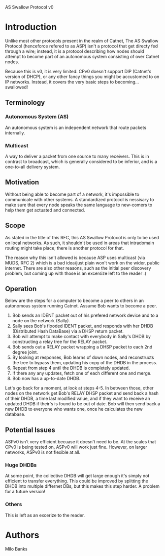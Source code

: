 AS Swallow Protocol v0

# Introduction
Unlike most other protocols present in the realm of Catnet, The AS Swallow Protocol (henceforce refered
to as ASP) isn't a protocol that get directy fed through a wire; instead, it is a protocol describing
how nodes should attempt to become part of an autonomous system consisting of over Catnet nodes.

Because this is v0, it is very limited. CPv0 doesn't support DIP (Catnet's version of DHCP), or any
other fancy things you might be accustomed to on IP networks. Instead, it covers the very basic steps
to becoming... swallowed!

## Terminology

### Autonomous System (AS)
An autonomous system is an independent network that route packets internally.

### Multicast
A way to deliver a packet from one source to many receivers. This is in contrast to broadcast, which is
generally considered to be inferior, and is a one-to-all delivery system.

## Motivation
Without being able to become part of a network, it's impossible to communicate with other systems. A
standardized protocol is nessisary to make sure that every node speaks the same language to new-comers
to help them get actuated and connected.

## Scope
As stated in the title of this RFC, this AS Swallow Protocol is only to be used on local networks. As such,
it shouldn't be used in areas that intradomain routing might take place; there is another protocol for that.

The reason why this isn't allowed is because ASP uses multicast (via MUDS, RFC 2) which is a bad idea/just plain
won't work on the wider, public internet. There are also other reasons, such as the initial peer discovery
problem, but coming up with those is an excersize left to the reader :)

## Operation
Below are the steps for a computer to become a peer to others in an autonomous system running Catnet.
Assume Bob wants to become a peer.

1. Bob sends an IDENT packet out of his prefered network device and to a node on the network (Sally).
2. Sally sees Bob's flooded IDENT packet, and responds with her DHDB (Distributed Hash DataBase) via a DHSP return packet.
3. Bob will attempt to make contact with everybody in Sally's DHDB by constructing a relay tree for the RELAY packet.
4. Bob sends out a RELAY packet wrapping a DHSP packet to each 2nd degree joint.
5. By looking at responses, Bob learns of down nodes, and reconstructs the tree to bypass them, updating his copy of the DHDB
in the process.
6. Repeat from step 4 until the DHDB is completely updated.
7. If there any any updates, fetch one of each different one and merge.
8. Bob now has a up-to-date DHDB.

Let's go back for a moment, at look at steps 4-5. In between those, other nodes on the network get Bob's RELAY DHSP packet
and send back a hash of their DHDB, a time last modified value, and if they want to receive an updated DHDB if their's is
found to be out of date. Bob will then send back a new DHDB to everyone who wants one, once he calculates the new database.

## Potential Issues
ASPv0 isn't very efficient becuase it doesn't need to be. At the scales that CPv0 is being tested on, ASPv0 will work just
fine. However, on larger networks, ASPv0 is not flexible at all.

### Huge DHDBs
At some point, the collective DHDB will get large enough it's simply not efficient to transfer everything. This could be improved
by splitting the DHDB into multiple differnet DBs, but this makes this step harder. A problem for a future version!

### Others
This is left as an excerize to the reader.

# Authors
Milo Banks

